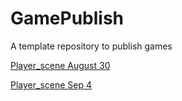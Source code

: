 # GamePublish
A template repository to publish games

[Player_scene August 30](https://wcu-cs-cooperlab.github.io/demo-games-bxdda/player_scene/index.html)


[Player_scene Sep 4](www.wcu-cs-cooperlab.github.io/demo-games-bxdda/player_scene/index.html)